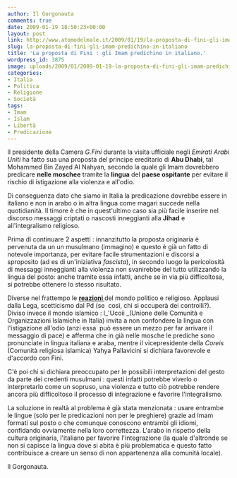 ```yaml
---
author: Il Gorgonauta
comments: true
date: 2009-01-19 18:50:23+00:00
layout: post
link: http://www.atomodelmale.it/2009/01/19/la-proposta-di-fini-gli-imam-predichino-in-italiano/
slug: la-proposta-di-fini-gli-imam-predichino-in-italiano
title: 'La proposta di Fini : gli Imam predichino in italiano.'
wordpress_id: 3875
image: uploads/2009/01/2009-01-19-la-proposta-di-fini-gli-imam-predichino-in-italiano.jpg
categories:
- Italia
- Politica
- Religione
- Società
tags:
- Imam
- Islam
- Libertà
- Predicazione
---
```


Il presidente della Camera _G.Fini_ durante la visita ufficiale negli _Emirati Arabi Uniti_ ha fatto sua una proposta del principe ereditario di **Abu Dhabi**, tal Mohammed Bin Zayed Al Nahyan, secondo la quale gli Imam dovrebbero predicare **nelle moschee** tramite la **lingua** del **paese ospitante** per evitare il rischio di istigazione alla violenza e all'odio.

Di conseguenza dato che siamo in Italia la predicazione dovrebbe essere in italiano e non in arabo o in altra lingua come magari succede nella quotidianità. Il timore è che in quest'ultimo caso sia più facile inserire nel discorso messaggi criptati o nascosti inneggianti alla **Jihad** e all'integralismo religioso.

Prima di continuare 2 aspetti : innanzitutto la proposta originaria è pervenuta da un un musulmano (immagino) e questo è già un fatto di notevole importanza, per evitare facile strumentazioni e discorsi a sproposito (ad es di un'iniziativa _fascista_), in secondo luogo la pericolosità di messaggi inneggianti alla violenza non svanirebbe del tutto utilizzando la lingua del posto: anche tramite essa infatti, anche se in via più difficoltosa, si potrebbe ottenere lo stesso risultato.

Diverse nel frattempo le **[reazioni ](http://notizie.alice.it/cronaca/imam_predichino_in_italiano.html)** del mondo politico e religioso. Applausi dalla Lega, scetticismo dal Pd (se  così, chi si occuperà dei controlli?). Diviso invece il mondo islamico : l_'Ucoii _(Unione delle Comunità e Organizzazioni Islamiche in Italia) invita a non confondere la lingua con l'istigazione all'odio (anzi essa  può essere un mezzo per far arrivare il messaggio di pace) e afferma che in già nelle mosche le prediche sono pronunciate in lingua italiana e araba, mentre il vicepresidente della _Coreis_ (Comunità religiosa islamica) Yahya Pallavicini si dichiara favorevole e d'accordo con Fini.

C'è poi chi si dichiara preoccupato per le possibili interpretazioni del gesto da parte dei credenti musulmani : questi infatti potrebbe viverlo o interpretarlo come un sopruso, una violenza e tutto ciò potrebbe rendere ancora più difficoltoso il processo di integrazione e favorire l'integralismo.

La soluzione in realtà al problema è già stata menzionata : usare entrambe le lingue (solo per le predicazioni non per le preghiere) grazie ad Imam formati sul posto o che comunque conoscono entrambi gli idiomi, confidando ovviamente nella loro correttezza. L'arabo in rispetto della cultura originaria, l'italiano per favorire l'integrazione (la quale d'altronde se non si capisce la lingua dove si abita è più problematica e questo fatto contribuisce a creare un senso di non appartenenza alla comunità locale).

Il Gorgonauta.
